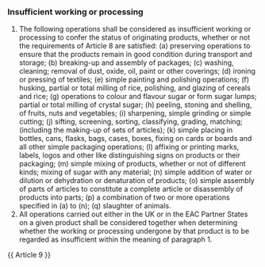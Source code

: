 ### Insufficient working or processing
1. The following operations shall be considered as insufficient working or processing to confer the status of originating products, whether or not the requirements of Article 8 are satisfied:
(a) preserving operations to ensure that the products remain in good condition during transport and storage;
(b) breaking-up and assembly of packages;
(c) washing, cleaning; removal of dust, oxide, oil, paint or other coverings;
(d) ironing or pressing of textiles;
(e) simple painting and polishing operations;
(f) husking, partial or total milling of rice, polishing, and glazing of cereals and rice;
(g) operations to colour and flavour sugar or form sugar lumps; partial or total milling of crystal sugar;
(h) peeling, stoning and shelling, of fruits, nuts and vegetables;
(i) sharpening, simple grinding or simple cutting;
(j) sifting, screening, sorting, classifying, grading, matching; (including the making-up of sets of articles);
(k) simple placing in bottles, cans, flasks, bags, cases, boxes, fixing on cards or boards and all other simple packaging operations;
(l) affixing or printing marks, labels, logos and other like distinguishing signs on products or their packaging;
(m) simple mixing of products, whether or not of different kinds; mixing of sugar with any material;
(n) simple addition of water or dilution or dehydration or denaturation of products;
(o) simple assembly of parts of articles to constitute a complete article or disassembly of products into parts;
(p) a combination of two or more operations specified in (a) to (n);
(q) slaughter of animals.
2. All operations carried out either in the UK or in the EAC Partner States on a given product shall be considered together when determining whether the working or processing undergone by that product is to be regarded as insufficient within the meaning of paragraph 1.

{{ Article 9 }}
